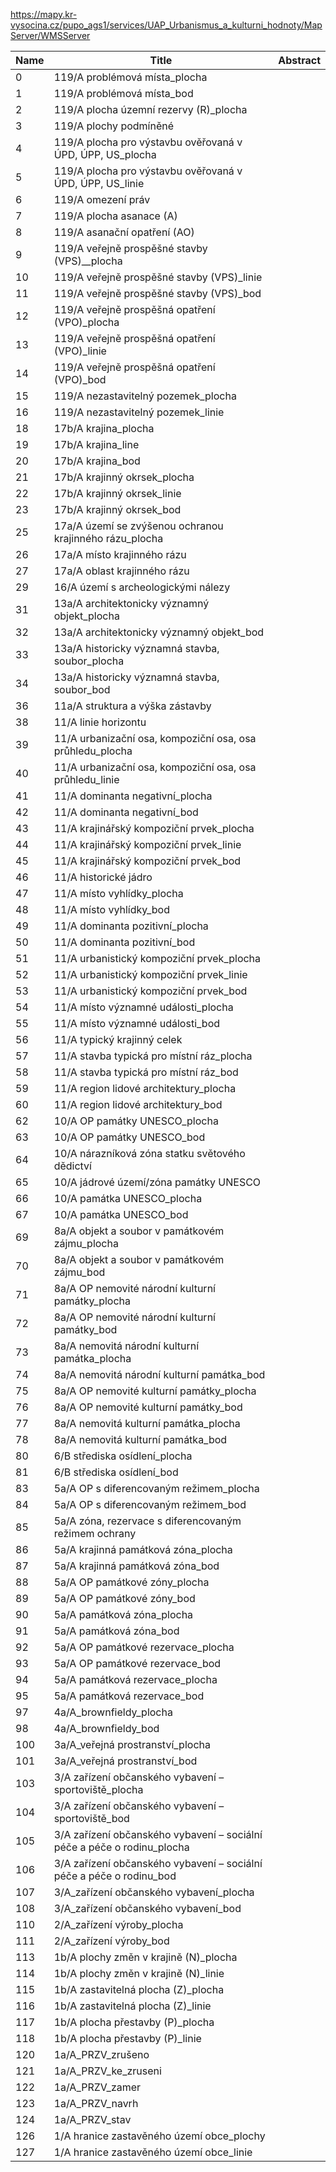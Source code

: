 https://mapy.kr-vysocina.cz/pupo_ags1/services/UAP_Urbanismus_a_kulturni_hodnoty/MapServer/WMSServer

|Name|Title|Abstract|
|--|--|--|
|0|119/A problémová místa_plocha||
|1|119/A problémová místa_bod||
|2|119/A plocha územní rezervy (R)_plocha||
|3|119/A plochy podmíněné||
|4|119/A plocha pro výstavbu ověřovaná v ÚPD, ÚPP, US_plocha||
|5|119/A plocha pro výstavbu ověřovaná v ÚPD, ÚPP, US_linie||
|6|119/A omezení práv||
|7|119/A plocha asanace (A)||
|8|119/A asanační opatření (AO)||
|9|119/A veřejně prospěšné stavby (VPS)__plocha||
|10|119/A veřejně prospěšné stavby (VPS)_linie||
|11|119/A veřejně prospěšné stavby (VPS)_bod||
|12|119/A veřejně prospěšná opatření (VPO)_plocha||
|13|119/A veřejně prospěšná opatření (VPO)_linie||
|14|119/A veřejně prospěšná opatření (VPO)_bod||
|15|119/A nezastavitelný pozemek_plocha||
|16|119/A nezastavitelný pozemek_linie||
|18|17b/A krajina_plocha||
|19|17b/A krajina_line||
|20|17b/A krajina_bod||
|21|17b/A krajinný okrsek_plocha||
|22|17b/A krajinný okrsek_linie||
|23|17b/A krajinný okrsek_bod||
|25|17a/A území se zvýšenou ochranou krajinného rázu_plocha||
|26|17a/A místo krajinného rázu||
|27|17a/A oblast krajinného rázu||
|29|16/A území s archeologickými nálezy||
|31|13a/A architektonicky významný objekt_plocha||
|32|13a/A architektonicky významný objekt_bod||
|33|13a/A historicky významná stavba, soubor_plocha||
|34|13a/A historicky významná stavba, soubor_bod||
|36|11a/A struktura a výška zástavby||
|38|11/A linie horizontu||
|39|11/A urbanizační osa, kompoziční osa, osa průhledu_plocha||
|40|11/A urbanizační osa, kompoziční osa, osa průhledu_linie||
|41|11/A dominanta negativní_plocha||
|42|11/A dominanta negativní_bod||
|43|11/A krajinářský kompoziční prvek_plocha||
|44|11/A krajinářský kompoziční prvek_linie||
|45|11/A krajinářský kompoziční prvek_bod||
|46|11/A historické jádro||
|47|11/A místo vyhlídky_plocha||
|48|11/A místo vyhlídky_bod||
|49|11/A dominanta pozitivní_plocha||
|50|11/A dominanta pozitivní_bod||
|51|11/A urbanistický kompoziční prvek_plocha||
|52|11/A urbanistický kompoziční prvek_linie||
|53|11/A urbanistický kompoziční prvek_bod||
|54|11/A místo významné události_plocha||
|55|11/A místo významné události_bod||
|56|11/A typický krajinný celek||
|57|11/A stavba typická pro místní ráz_plocha||
|58|11/A stavba typická pro místní ráz_bod||
|59|11/A region lidové architektury_plocha||
|60|11/A region lidové architektury_bod||
|62|10/A OP památky UNESCO_plocha||
|63|10/A OP památky UNESCO_bod||
|64|10/A nárazníková zóna statku světového dědictví||
|65|10/A jádrové území/zóna památky UNESCO||
|66|10/A památka UNESCO_plocha||
|67|10/A památka UNESCO_bod||
|69|8a/A objekt a soubor v památkovém zájmu_plocha||
|70|8a/A objekt a soubor v památkovém zájmu_bod||
|71|8a/A OP nemovité národní kulturní památky_plocha||
|72|8a/A OP nemovité národní kulturní památky_bod||
|73|8a/A nemovitá národní kulturní památka_plocha||
|74|8a/A nemovitá národní kulturní památka_bod||
|75|8a/A OP nemovité kulturní památky_plocha||
|76|8a/A OP nemovité kulturní památky_bod||
|77|8a/A nemovitá kulturní památka_plocha||
|78|8a/A nemovitá kulturní památka_bod||
|80|6/B střediska osídlení_plocha||
|81|6/B střediska osídlení_bod||
|83|5a/A OP s diferencovaným režimem_plocha||
|84|5a/A OP s diferencovaným režimem_bod||
|85|5a/A zóna, rezervace s diferencovaným režimem ochrany||
|86|5a/A krajinná památková zóna_plocha||
|87|5a/A krajinná památková zóna_bod||
|88|5a/A OP památkové zóny_plocha||
|89|5a/A OP památkové zóny_bod||
|90|5a/A památková zóna_plocha||
|91|5a/A památková zóna_bod||
|92|5a/A OP památkové rezervace_plocha||
|93|5a/A OP památkové rezervace_bod||
|94|5a/A památková rezervace_plocha||
|95|5a/A památková rezervace_bod||
|97|4a/A_brownfieldy_plocha||
|98|4a/A_brownfieldy_bod||
|100|3a/A_veřejná prostranství_plocha||
|101|3a/A_veřejná prostranství_bod||
|103|3/A zařízení občanského vybavení – sportoviště_plocha||
|104|3/A zařízení občanského vybavení – sportoviště_bod||
|105|3/A zařízení občanského vybavení – sociální péče a péče o rodinu_plocha||
|106|3/A zařízení občanského vybavení – sociální péče a péče o rodinu_bod||
|107|3/A_zařízení občanského vybavení_plocha||
|108|3/A_zařízení občanského vybavení_bod||
|110|2/A_zařízení výroby_plocha||
|111|2/A_zařízení výroby_bod||
|113|1b/A plochy změn v krajině (N)_plocha||
|114|1b/A plochy změn v krajině (N)_linie||
|115|1b/A zastavitelná plocha (Z)_plocha||
|116|1b/A zastavitelná plocha (Z)_linie||
|117|1b/A plocha přestavby (P)_plocha||
|118|1b/A plocha přestavby (P)_linie||
|120|1a/A_PRZV_zrušeno||
|121|1a/A_PRZV_ke_zruseni||
|122|1a/A_PRZV_zamer||
|123|1a/A_PRZV_navrh||
|124|1a/A_PRZV_stav||
|126|1/A hranice zastavěného území obce_plochy||
|127|1/A hranice zastavěného území obce_linie||
